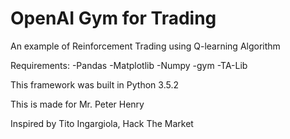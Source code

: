 # OpenAI Gym for Trading
An example of Reinforcement Trading using Q-learning Algorithm

Requirements:
-Pandas
-Matplotlib
-Numpy
-gym
-TA-Lib

This framework was built in Python 3.5.2

This is made for Mr. Peter Henry

Inspired by Tito Ingargiola, Hack The Market
